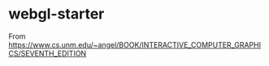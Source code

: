 # webgl-starter
From https://www.cs.unm.edu/~angel/BOOK/INTERACTIVE_COMPUTER_GRAPHICS/SEVENTH_EDITION
